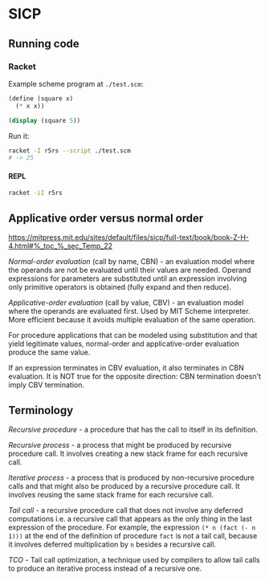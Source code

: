 # SICP

## Running code
### Racket
Example scheme program at `./test.scm`:
```scheme
(define (square x)
  (* x x))

(display (square 5))
```
Run it:
```bash
racket -I r5rs --script ./test.scm
# -> 25
```
#### REPL
```bash
racket -iI r5rs
```

## Applicative order versus normal order
https://mitpress.mit.edu/sites/default/files/sicp/full-text/book/book-Z-H-4.html#%_toc_%_sec_Temp_22

_*Normal-order evaluation*_ (call by name, CBN) - an evaluation model where the operands are not be evaluated until their values are needed. Operand expressions for parameters are substituted until an expression involving only primitive operators is obtained (fully expand and then reduce).

_*Applicative-order evaluation*_ (call by value, CBV) - an evaluation model where the operands are evaluated first. Used by MIT Scheme interpreter. More efficient because it avoids multiple evaluation of the same operation.

For procedure applications that can be modeled using substitution and that yield legitimate values, normal-order and applicative-order evaluation produce the same value.

If an expression terminates in CBV evaluation, it also terminates in CBN evaluation. It is NOT true for the opposite direction: CBN termination doesn't imply CBV termination.


## Terminology
*Recursive procedure* - a procedure that has the call to itself in its definition.

*Recursive process* - a process that might be produced by recursive procedure call. It involves creating a new stack frame for each recursive call.

*Iterative process* - a process that is produced by non-recursive procedure calls and that might also be produced by a recursive procedure call. It involves reusing the same stack frame for each recursive call.

*Tail call* - a recursive procedure call that does not involve any deferred computations i.e. a recursive call that appears as the only thing in the last expression of the procedure. For example, the expression `(* n (fact (- n 1)))` at the end of the definition of procedure `fact` is not a tail call, because it involves deferred multiplication by `n` besides a recursive call.

*TCO* - Tail call optimization, a technique used by compilers to allow tail calls to produce an iterative process instead of a recursive one.

